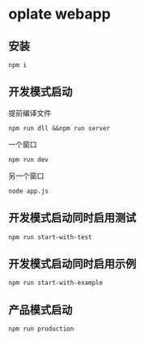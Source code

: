 # oplate webapp

## 安装
```
npm i
```

## 开发模式启动
提前编译文件
```
npm run dll &&npm run server
```
一个窗口
```
npm run dev
```

另一个窗口
```
node app.js
```

## 开发模式启动同时启用测试
```
npm run start-with-test
```

## 开发模式启动同时启用示例
```
npm run start-with-example
```
## 产品模式启动
```
npm run production
```